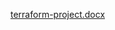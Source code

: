 

[terraform-project.docx](https://github.com/virajmate7776/Terraform-2-Tier-AWS-Architecture/files/13198339/terraform-project.docx)
